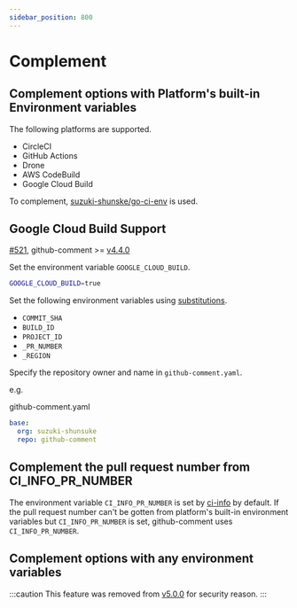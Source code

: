 ```yaml
---
sidebar_position: 800
---
```


# Complement

## Complement options with Platform's built-in Environment variables

The following platforms are supported.

* CircleCI
* GitHub Actions
* Drone
* AWS CodeBuild
* Google Cloud Build

To complement, [suzuki-shunske/go-ci-env](https://github.com/suzuki-shunsuke/go-ci-env) is used.

## Google Cloud Build Support

[#521](https://github.com/suzuki-shunsuke/github-comment/pull/521), github-comment >= [v4.4.0](https://github.com/suzuki-shunsuke/github-comment/releases/tag/v4.4.0)

Set the environment variable `GOOGLE_CLOUD_BUILD`.

```sh
GOOGLE_CLOUD_BUILD=true
```

Set the following environment variables using [substitutions](https://cloud.google.com/cloud-build/docs/configuring-builds/substitute-variable-values).

* `COMMIT_SHA`
* `BUILD_ID`
* `PROJECT_ID`
* `_PR_NUMBER`
* `_REGION`

Specify the repository owner and name in `github-comment.yaml`.

e.g.

github-comment.yaml

```yaml
base:
  org: suzuki-shunsuke
  repo: github-comment
```

## Complement the pull request number from CI_INFO_PR_NUMBER

The environment variable `CI_INFO_PR_NUMBER` is set by [ci-info](https://github.com/suzuki-shunsuke/ci-info) by default. 
If the pull request number can't be gotten from platform's built-in environment variables but `CI_INFO_PR_NUMBER` is set, github-comment uses `CI_INFO_PR_NUMBER`.

## Complement options with any environment variables

:::caution
This feature was removed from [v5.0.0](https://github.com/suzuki-shunsuke/github-comment/releases/tag/v5.0.0) for security reason.
:::
